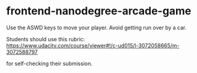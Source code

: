 frontend-nanodegree-arcade-game
===============================

Use the ASWD keys to move your player.
Avoid getting run over by a car.

Students should use this rubric: https://www.udacity.com/course/viewer#!/c-ud015/l-3072058665/m-3072588797

for self-checking their submission.
